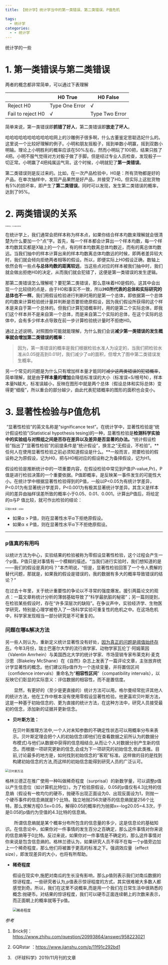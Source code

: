 ```yaml
---
title: 【统计学】统计学当中的第一类错误、第二类错误、P值危机

tags:
  - 统计学
categories:
  - - 统计学
---
```


统计学的一些

<!--more-->

# 1. 第一类错误与第二类错误

两者的概念都非常简单，可以通过下表理解

|                   | H0 True        | H0 False       |
| ----------------- | -------------- | -------------- |
| Reject H0         | Type One Error | √              |
| Fail to reject H0 | √              | Type Two Error |

简单来说，第一类错误即**抓错了好人**，第二类错误即**放走了坏人**。

哈哈哈哈哈哈哈哈哈哈哈网上的沙雕例子很多啊，什么古董鉴定思聪选妃什么的。这里说一个比较好理解的例子。小明和朋友摇骰子，摇到单数小明赢，摇到双数小明输。理论上小明胜利的概率应该在50%左右，然而小明玩了100把，结果只胜了4把。小明不服气觉得对方对骰子做了手脚。但是经过专业人员检查，发现骰子一切正常。小明赢了4把纯属运气背。这个时候，小明就犯了**第一类错误**。

第二类错误则是反过来的。比如，在一次产品检验中，H0是：所有货物都是好的产品。在单次抽样中，发现产品果然是好产品，并接受了H0。但实际上这批货物有5%的损坏率，即产生了**第二类错误**。同时可以发现，发生第二类错误的概率，达到了95%。

# 2. 两类错误的关系

<img src="C:\Users\DELL\Desktop\两种错误.jpg" alt="两种错误，关注α和β交界的线" style="zoom: 25%;" />

​	在统计学上，我们通常会把样本称为样本点，如果你结合样本均数来理解就会很清楚为什么要加一个“点”字。首先，每一个样本都会计算出一个样本均数，每一个样本均数其实都是X轴上的一个点，有的样本均数离总体均数近，而有的离总体均数远。当我们抽中的样本计算出来的样本均数离总体均数远的时候，即两者差异较大时，我们就会倾向拒绝两者相等的假设。所以，即便实际上H0假设正确，数轴上依然会有一些点**与总体均数的距离较远**，当这些点对应的样本被我们抽中时，我们就会做出拒绝H0的决定，从而我们就会犯错了，这便是第一类错误的发生逻辑。

​	那第二类错误怎么理解呢？要犯第二类错误，那么意味着H0是假的。这其中会出现一个比较绕的点是，由于H0和事实不一致，所以**H0所代表的总体和实际研究的总体也不一样**。我们用假设检验进行判断时用的是第一个总体，即依据第一个总体的均数来计算检验统计量并判断是否要拒绝原假设，因为我们假设所获得的这个样本是来自于第一个总体的。但我们计算犯错概率时，用的是第二个实际总体，即我们这个样本并不是来自第一个总体，而是来自第二个实际的总体，在这个实际的总体中，会有多少样本点导致在前一步计算检验统计量时不拒绝H0。

​	通过上述说明，对照图你可能就能理解，为什么我们会说**减少第一类错误的发生概率就会增加第二类错误的概率**：

> 因为，第一类错误的概率是我们根据检验水准人为设定的，当我们把检验水准从0.05提高到0.01时，我们减少了α的面积，但增大了图中第二类错误发生概率。

另一个常见的问题是为什么只有增加样本量才能同时~~减少这两类错误的犯错概率~~，简单理解，就是由**于样本量的增加**会降低标准误的大小（标准误=S/根号N），样本本量N越大，标准误越小，反映在图形中就是两个总体（假设总体和实际总体）变得更“细瘦”，所以重合的部分越少，由此代表犯错概率的图形的面积也会变小。

# 3. 显著性检验与P值危机

​	“显著性检验”的英文名称是“significance test”。在统计学中，显著性检验是“统计假设检验”(Statistical hypothesis tesing)的一种，显著性检验是**检测科学实验中的实验组与对照组之间是否存在差异以及差异是否显著的办法。**“统计假设检验”指出了“显著性检验”的前提条件是“统计假设”，换言之“无假设，不检验”。**任何人在使用显著性检验之前必须知道假设是什么。**一般而言，把要检验的假设称之为原假设，记为H0，把与H0相对应的假设称之为备择假设，记为H1。

​	假设检验是推断统计中的一项重要内容，在假设检验中常见到P值(P-value,Pr)，P值是进行检验决策的一个重要依据。P值即概率，是反映某一事件发生的可能性大小。在统计学中根据显著性检验得到的P值，一般以P<0.05为有统计学差异，P<0.01为有显著统计学差异，P<0.001为有极其显著统计学差异。其含义是样本间的差异由抽样误差所致的概率小于0.05、0.01、0.001。计算出P值后，将给定的α与P 值比较，就可作出检验的结论：

<img src="https://n.sinaimg.cn/tech/crawl/142/w550h392/20191108/aa06-ihyxcrq5824071.jpg" alt="图片来源：slate" style="zoom:50%;" />

* 如果α > P值，则在显著性水平α下拒绝原假设。
* 如果α ≤ P值，则在显著性水平α下不拒绝原假设。 

---

### p值真的有用吗

​	以统计方法为中心，实验结果的检验被称为零假设显著性检验，这个过程会产生一个p值。P值只是对事情有一个模糊的描述。“当我们进行实验时，我们想知道的是——我们的假设是真的吗？”本杰明说，“但是，显著性检验回答了一个令人费解的替代问题，那就是，如果我的假设是错误的，我的数据有多大的概率导致错误的结论？”		

​	在过去十年里，关于统计重要性的争论以不寻常的强度爆发。援引两篇论文的观点：一篇文章称统计分析的薄弱基础导致了“科学最肮脏的秘密”；另一篇则提到，在检验某些假设时，存在“许多深层次的缺陷”。在争议声中，实验经济学、生物医学研究，特别是心理学被卷入了一场科学实验可重复性的危机之中。在这场危机中，科学家发现相当一部分研究是不可重复的。

### 问题在哪&解决方法		

​		另一些人则认为，重新定义统计显著性没有好处，<u>因为真正的问题是阈值始终存在</u>。今年3月份，瑞士巴塞尔大学的流行病学家、动物学家瓦伦丁·阿姆莱因（Valentin Amrhein）与美国西北大学的统计学家、市场营销专家布莱克利·麦克沙恩（Blakeley McShane）在《自然》杂志上发表了一篇评论文章，主张放弃统计学显著性的概念。他们建议将p值作为一个连续变量，并将置信区间（confidence intervals）重命名为“**相容性区间**”（compatibility intervals），以反映它们彰显的实际意义：评估数据的相容性，而不是置信度。

　　显然，有更好的（至少是更直接的）统计方法可以用。格尔曼经常批评其他人的统计方法，他在工作中根本没有使用零假设显著性检验。他更喜欢贝叶斯方法，这是一种基于初始信念的、更为直接的统计方法，在这种方法中，研究人员接受最初的信念，添加新的证据并更新信念。

* **贝叶斯方法：**

  在贝叶斯推理方法中,一个人对未知参数的不确定性状态可以用概率分布来表示。贝叶斯定理会把个人的初始信念(即他们在查看数据之前所认为的数据分布模式)与他们从数据中获得的信息相结合,从而让个人对数据分别产生新的信念。而根据一项研究更新的信念,会成为下一项研究的初始信念,依此类推。目前,讨论最多的地方是，如何找到初始信念的“客观”标准。这样做的目的是找到构建初始信念的方法,而这样的初始信念能得到研究人员的广泛认可。

<img src="https://i.loli.net/2020/11/29/QvkxTVMsOGX1aCe.png" alt="贝叶斯方法" style="zoom: 67%;" />

​	格林兰德正在推广使用一种叫做稀奇程度（surprisal）的新数学量，可以调整p值以产生信息位（如计算机比特位）。为了检验原假设，0.05的p值仅有4.3比特的信息熵（假设有一枚均匀的硬币，抛硬币出现正面设为0、出现反面设为1，则抛一个硬币事件的信息熵就是1个比特。独立地抛256次硬币的信息熵就是256个比特。那么求解方程0.5x=0.05，解得0.05的概率约为抛掷x=-log20.05=4.3次，于是0.05的p值约为空值的4.3比特的信息熵。

　　所谓信息熵就是某个概率分布所包含的信息量的多少，这是信息论的基础知识。在信息论中，如果你对一件事情的发生百分之百确定，那么这件事情对你来说的信息熵等于0比特。反过来说，如果你对一件事情是不确定的，那么这件事情对你来说是包含信息熵的。格林兰德认为，如果研究人员不得不在每一个p值旁边加上一个稀奇程度，那么他们将被置于更高的标准之下。强调效应量（effect size），即发现差异的大小，也将有所帮助。

* **稀奇程度**

  假设在现实中,施肥对南瓜的生长没有影响，那么p值则表示我们对南瓜数据的惊讶程度。一些研究者认为,p值表示惊讶程度的方式，其实很难被大多数人都感觉到奇。所以，我们在这里不说概率,而是用一个我们在日常生活中很熟悉的概念:抛硬币。对结果的惊讶程度，我们可以硬币正面连续朝上的次数来表示，而正面朝上的概率就等于p值。

  <img src="https://i.loli.net/2020/11/29/dQGBPtqlpyhfzAK.png" alt="稀奇程度" style="zoom: 80%;" />

*参考*

1. Brick何：https://www.zhihu.com/question/20993864/answer/958223021

2. GQRstar ：https://www.jianshu.com/p/11f91c292bd1
3. 《环球科学》2019/11月刊的文章